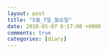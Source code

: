 ```yaml
---
layout: post
title: "5월_7일_월요일"
date: 2018-05-07 6:17:00 +0900
comments: true 
categories: [diary] 
---
```

